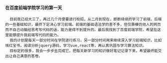   #### 在百度前端学院学习的第一天
  
  
      目前我已经大三了，再过几个月便要进行校招，从二月到现在，断断续续的学习了前端，后端的一些基础知识，最终下定决心学习前端。前端的基础语法学的差不多，但仅靠模仿他人的网页而不自己动脑经思考写代码的话，能力是得不到提升的。最后我找到了百度前端学院，希望在这里能够提升我前端写代码的能力。
      我的计划是每天一部分时间在学院进行练习，另一部分时间用来继续深入学习前端知识，比如啃红宝书，阅读分析jquery源码，学习vue,react等，再认真巩固与学习算法知识。
      目标定的很多，我会一步步去完成它，把每天新学习的知识做好笔记记录下来，希望最终能交出让自己满意的答卷。
